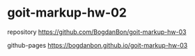 # goit-markup-hw-02

repository https://github.com/BogdanBon/goit-markup-hw-03

github-pages https://bogdanbon.github.io/goit-markup-hw-03

